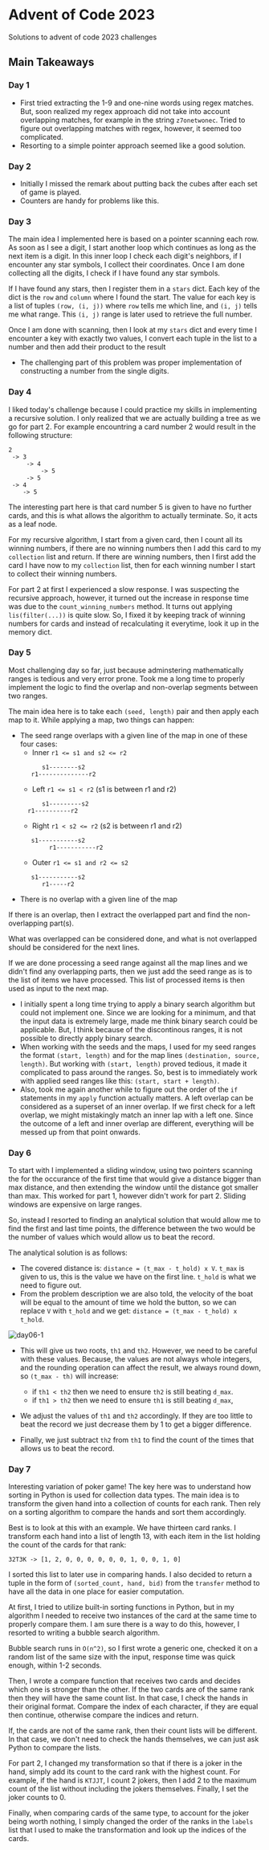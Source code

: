 # Advent of Code 2023

Solutions to advent of code 2023 challenges

## Main Takeaways

### Day 1

- First tried extracting the 1-9 and one-nine words using regex matches. But, soon realized my regex approach did not take into account overlapping matches, for example in the string `z7onetwonec`. Tried to figure out overlapping matches with regex, however, it seemed too complicated.
- Resorting to a simple pointer approach seemed like a good solution.

### Day 2

- Initially I missed the remark about putting back the cubes after each set of game is played.
- Counters are handy for problems like this.

### Day 3

The main idea I implemented here is based on a pointer scanning each row. As soon as I see a digit, I start another loop which continues as long as the next item is a digit. In this inner loop I check each digit's neighbors, if I encounter any star symbols, I collect their coordinates. Once I am done collecting all the digits, I check if I have found any star symbols.

If I have found any stars, then I register them in a `stars` dict. Each key of the dict is the `row` and `column` where I found the start. The value for each key is a list of tuples `(row, (i, j))` where `row` tells me which line, and `(i, j)` tells me what range. This `(i, j)` range is later used to retrieve the full number.

Once I am done with scanning, then I look at my `stars` dict and every time I encounter a key with exactly two values, I convert each tuple in the list to a number and then add their product to the result

- The challenging part of this problem was proper implementation of constructing a number from the single digits.

### Day 4

I liked today's challenge because I could practice my skills in implementing a recursive solution. I only realized that we are actually building a tree as we go for part 2. For example encountring a card number 2 would result in the following structure:

```
2
 -> 3
     -> 4
         -> 5
     -> 5
 -> 4
    -> 5
```

The interesting part here is that card number 5 is given to have no further cards, and this is what allows the algorithm to actually terminate. So, it acts as a leaf node.

For my recursive algorithm, I start from a given card, then I count all its winning numbers, if there are no winning numbers then I add this card to my `collection` list and return. If there are winning numbers, then I first add the card I have now to my `collection` list, then for each winning number I start to collect their winning numbers.

For part 2 at first I experienced a slow response. I was suspecting the recursive approach, however, it turned out the increase in response time was due to the `count_winning_numbers` method. It turns out applying `lis(filter(...))` is quite slow. So, I fixed it by keeping track of winning numbers for cards and instead of recalculating it everytime, look it up in the memory dict.

### Day 5

Most challenging day so far, just because adminstering mathematically ranges is tedious and very error prone. Took me a long time to properly implement the logic to find the overlap and non-overlap segments between two ranges.

The main idea here is to take each `(seed, length)` pair and then apply each map to it. While applying a map, two things can happen:

- The seed range overlaps with a given line of the map in one of these four cases:
  - Inner `r1 <= s1 and s2 <= r2`
  ```
        s1--------s2
     r1--------------r2
  ```
  - Left `r1 <= s1 < r2` (s1 is between r1 and r2)
  ```
        s1---------s2
    r1----------r2
  ```
  - Right `r1 < s2 <= r2` (s2 is between r1 and r2)
  ```
     s1-----------s2
          r1-----------r2
  ```
  - Outer `r1 <= s1 and r2 <= s2`
  ```
     s1-----------s2
        r1-----r2
  ```
- There is no overlap with a given line of the map

If there is an overlap, then I extract the overlapped part and find the non-overlapping part(s).

What was overlapped can be considered done, and what is not overlapped should be considered for the next lines.

If we are done processing a seed range against all the map lines and we didn't find any overlapping parts, then we just add the seed range as is to the list of items we have processed. This list of processed items is then used as input to the next map.

- I initially spent a long time trying to apply a binary search algorithm but could not implement one. Since we are looking for a minimum, and that the input data is extremely large, made me think binary search could be applicable. But, I think because of the discontinous ranges, it is not possible to directly apply binary search.
- When working with the seeds and the maps, I used for my seed ranges the format `(start, length)` and for the map lines `(destination, source, length)`. But working with `(start, length)` proved tedious, it made it complicated to pass around the ranges. So, best is to immediately work with applied seed ranges like this: `(start, start + length)`.
- Also, took me again another while to figure out the order of the `if` statements in my `apply` function actually matters. A left overlap can be considered as a superset of an inner overlap. If we first check for a left overlap, we might mistakingly match an inner lap with a left one. Since the outcome of a left and inner overlap are different, everything will be messed up from that point onwards.

### Day 6

To start with I implemented a sliding window, using two pointers scanning the for the occurance of the first time that would give a distance bigger than max distance, and then extending the window until the distance got smaller than max. This worked for part 1, however didn't work for part 2. Sliding windows are expensive on large ranges.

So, instead I resorted to finding an analytical solution that would allow me to find the first and last time points, the difference between the two would be the number of values which would allow us to beat the record.

The analytical solution is as follows:

- The covered distance is: `distance = (t_max - t_hold) x V`. `t_max` is given to us, this is the value we have on the first line. `t_hold` is what we need to figure out.
- From the problem description we are also told, the velocity of the boat will be equal to the amount of time we hold the button, so we can replace `V` with `t_hold` and we get: `distance = (t_max - t_hold) x t_hold`.

![day06-1](../aoc2023/images/day06-1.png)
- This will give us two roots, `th1` and `th2`. However, we need to be careful with these values. Because, the values are not always whole integers, and the rounding operation can affect the result, we always round down, so `(t_max - th)` will increase:

    - if `th1 < th2` then we need to ensure `th2` is still beating `d_max`.
    - if `th1 > th2` then we need to ensure `th1` is still beating `d_max`,

- We adjust the values of `th1` and `th2` accordingly. If they are too little to beat the record we just decrease them by 1 to get a bigger difference.

- Finally, we just subtract `th2` from `th1` to find the count of the times that allows us to beat the record.

### Day 7

Interesting variation of poker game! The key here was to understand how sorting in Python is used for collection data types. The main idea is to transform the given hand into a collection of counts for each rank. Then rely on a sorting algorithm to compare the hands and sort them accordingly.

Best is to look at this with an example. We have thirteen card ranks. I transform each hand into a list of length 13, with each item in the list holding the count of the cards for that rank:

```
32T3K -> [1, 2, 0, 0, 0, 0, 0, 0, 1, 0, 0, 1, 0]
```

I sorted this list to later use in comparing hands. I also decided to return a tuple in the form of `(sorted_count, hand, bid)` from the `transfer` method to have all the data in one place for easier computation.

At first, I tried to utilize built-in sorting functions in Python, but in my algorithm I needed to receive two instances of the card at the same time to properly compare them. I am sure there is a way to do this, however, I resorted to writing a bubble search algorithm.

Bubble search runs in `O(n^2)`, so I first wrote a generic one, checked it on a random list of the same size with the input, response time was quick enough, within 1-2 seconds.

Then, I wrote a compare function that receives two cards and decides which one is stronger than the other. If the two cards are of the same rank then they will have the same count list. In that case, I check the hands in their original format. Compare the index of each character, if they are equal then continue, otherwise compare the indices and return.

If, the cards are not of the same rank, then their count lists will be different. In that case, we don't need to check the hands themselves, we can just ask Python to compare the lists.

For part 2, I changed my transformation so that if there is a joker in the hand, simply add its count to the card rank with the highest count. For example, if the hand is `KTJJT`, I count 2 jokers, then I add 2 to the maximum count of the list without including the jokers themselves. Finally, I set the joker counts to 0.

Finally, when comparing cards of the same type, to account for the joker being worth nothing, I simply changed the order of the ranks in the `labels` list that I used to make the transformation and look up the indices of the cards.
